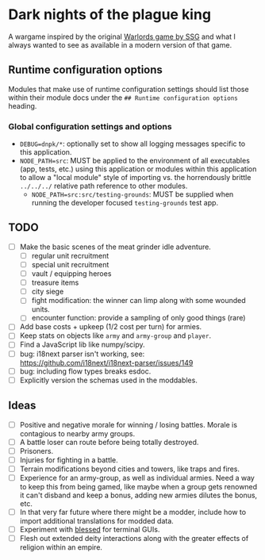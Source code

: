 # Dark nights of the plague king

A wargame inspired by the original [Warlords game by SSG](https://en.wikipedia.org/wiki/Warlords_(1990_video_game)) and what I always wanted to see as available in a modern version of that game.

## Runtime configuration options

Modules that make use of runtime configuration settings should list those within their module docs under the `## Runtime configuration options` heading.

### Global configuration settings and options

* `DEBUG=dnpk/*`: optionally set to show all logging messages specific to this application.
* `NODE_PATH=src`: MUST be applied to the environment of all executables (app, tests, etc.) using this application or modules within this application to allow a "local module" style of importing vs. the horrendously brittle `../../../` relative path reference to other modules.
    * `NODE_PATH=src:src/testing-grounds`: MUST be supplied when running the developer focused `testing-grounds` test app.

## TODO

- [ ] Make the basic scenes of the meat grinder idle adventure.
    - [ ] regular unit recruitment
    - [ ] special unit recruitment
    - [ ] vault / equipping heroes
    - [ ] treasure items
    - [ ] city siege
    - [ ] fight modification: the winner can limp along with some wounded units.
    - [ ] encounter function: provide a sampling of only good things (rare)
- [ ] Add base costs + upkeep (1/2 cost per turn) for armies.
- [ ] Keep stats on objects like `army` and `army-group` and `player`.
- [ ] Find a JavaScript lib like numpy/scipy.
- [ ] bug: i18next parser isn't working, see: https://github.com/i18next/i18next-parser/issues/149
- [ ] bug: including flow types breaks esdoc.
- [ ] Explicitly version the schemas used in the moddables.

## Ideas

- [ ] Positive and negative morale for winning / losing battles. Morale is contagious to nearby army groups.
- [ ] A battle loser can route before being totally destroyed.
- [ ] Prisoners.
- [ ] Injuries for fighting in a battle.
- [ ] Terrain modifications beyond cities and towers, like traps and fires.
- [ ] Experience for an army-group, as well as individual armies. Need a way to keep this from being gamed, like maybe when a group gets renowned it can't disband and keep a bonus, adding new armies dilutes the bonus, etc.
- [ ] In that very far future where there might be a modder, include how to import additional translations for modded data.
- [ ] Experiment with [blessed](https://github.com/chjj/blessed) for terminal GUIs.
- [ ] Flesh out extended deity interactions along with the greater effects of religion within an empire.
